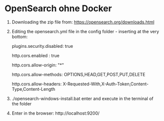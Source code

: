 # OpenSearch ohne Docker

1. Downloading the zip file from: https://opensearch.org/downloads.html

2. Editing the opensearch.yml file in the config folder - inserting at the very bottom:


      plugins.security.disabled: true

      http.cors.enabled : true
   
      http.cors.allow-origin: "*"
   
      http.cors.allow-methods: OPTIONS,HEAD,GET,POST,PUT,DELETE
   
      http.cors.allow-headers: X-Requested-With,X-Auth-Token,Content-Type,Content-Length

4.   ./opensearch-windows-install.bat enter and execute in the terminal of the folder

5. Enter in the browser: http://localhost:9200/

